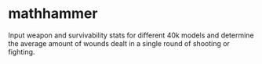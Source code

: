 # mathhammer
Input weapon and survivability stats for different 40k models and determine the average amount of wounds dealt in a single round of shooting or fighting.
